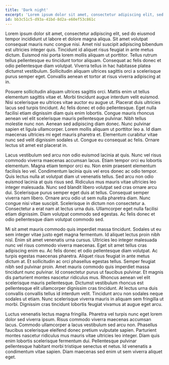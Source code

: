 ```yaml
---
title: 'Dark night'
excerpt: 'Lorem ipsum dolor sit amet, consectetur adipiscing elit, sed do eiusmod tempor incididunt ut labore et dolore magna aliqua.'
id: bb3c51c5-d93a-41bd-8d2a-e60ef53c861c
---
```


Lorem ipsum dolor sit amet, consectetur adipiscing elit, sed do eiusmod tempor incididunt ut labore et dolore magna aliqua. Sit amet volutpat consequat mauris nunc congue nisi. Amet nisl suscipit adipiscing bibendum est ultricies integer quis. Tincidunt id aliquet risus feugiat in ante metus dictum. Euismod nisi porta lorem mollis aliquam ut porttitor. Tellus rutrum tellus pellentesque eu tincidunt tortor aliquam. Consequat ac felis donec et odio pellentesque diam volutpat. Viverra tellus in hac habitasse platea dictumst vestibulum. Sollicitudin aliquam ultrices sagittis orci a scelerisque purus semper eget. Convallis aenean et tortor at risus viverra adipiscing at in.

Posuere sollicitudin aliquam ultrices sagittis orci. Mattis enim ut tellus elementum sagittis vitae et. Morbi tincidunt augue interdum velit euismod. Nisi scelerisque eu ultrices vitae auctor eu augue ut. Placerat duis ultricies lacus sed turpis tincidunt. Ac felis donec et odio pellentesque. Eget nulla facilisi etiam dignissim diam quis enim lobortis. Congue mauris rhoncus aenean vel elit scelerisque mauris pellentesque pulvinar. Nibh tellus molestie nunc non. Aenean sed adipiscing diam donec. Nunc pulvinar sapien et ligula ullamcorper. Lorem mollis aliquam ut porttitor leo a. Id diam maecenas ultricies mi eget mauris pharetra et. Elementum curabitur vitae nunc sed velit dignissim sodales ut. Congue eu consequat ac felis. Ornare lectus sit amet est placerat in.

Lacus vestibulum sed arcu non odio euismod lacinia at quis. Nunc vel risus commodo viverra maecenas accumsan lacus. Etiam tempor orci eu lobortis elementum. Magna etiam tempor orci eu. Non enim praesent elementum facilisis leo vel. Condimentum lacinia quis vel eros donec ac odio tempor. Quis lectus nulla at volutpat diam ut venenatis tellus. Sed arcu non odio euismod lacinia at quis risus sed. Ridiculus mus mauris vitae ultricies leo integer malesuada. Nunc sed blandit libero volutpat sed cras ornare arcu dui. Scelerisque purus semper eget duis at tellus. Consequat semper viverra nam libero. Ornare arcu odio ut sem nulla pharetra diam. Nunc congue nisi vitae suscipit. Scelerisque in dictum non consectetur a. Consectetur a erat nam at lectus urna duis. Ullamcorper eget nulla facilisi etiam dignissim. Diam volutpat commodo sed egestas. Ac felis donec et odio pellentesque diam volutpat commodo sed.

Mi sit amet mauris commodo quis imperdiet massa tincidunt. Sodales ut eu sem integer vitae justo eget magna fermentum. Id aliquet lectus proin nibh nisl. Enim sit amet venenatis urna cursus. Ultricies leo integer malesuada nunc vel risus commodo viverra maecenas. Eget sit amet tellus cras adipiscing enim eu. Ac felis donec et odio pellentesque diam volutpat. Ac turpis egestas maecenas pharetra. Aliquet risus feugiat in ante metus dictum at. Et sollicitudin ac orci phasellus egestas tellus. Semper feugiat nibh sed pulvinar proin. Amet mauris commodo quis imperdiet massa tincidunt nunc pulvinar. Id consectetur purus ut faucibus pulvinar. Et magnis dis parturient montes nascetur ridiculus mus. Rhoncus aenean vel elit scelerisque mauris pellentesque. Dictumst vestibulum rhoncus est pellentesque elit ullamcorper dignissim cras tincidunt. At lectus urna duis convallis convallis tellus id interdum velit. Tincidunt arcu non sodales neque sodales ut etiam. Nunc scelerisque viverra mauris in aliquam sem fringilla ut morbi. Dignissim cras tincidunt lobortis feugiat vivamus at augue eget arcu.

Luctus venenatis lectus magna fringilla. Pharetra vel turpis nunc eget lorem dolor sed viverra ipsum. Risus commodo viverra maecenas accumsan lacus. Commodo ullamcorper a lacus vestibulum sed arcu non. Phasellus faucibus scelerisque eleifend donec pretium vulputate sapien. Parturient montes nascetur ridiculus mus mauris vitae ultricies leo integer. Diam quis enim lobortis scelerisque fermentum dui. Pellentesque pulvinar pellentesque habitant morbi tristique senectus et netus. Id venenatis a condimentum vitae sapien. Diam maecenas sed enim ut sem viverra aliquet eget.
      